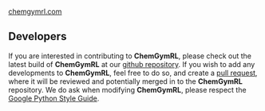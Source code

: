 [chemgymrl.com](https://chemgymrl.com/)

## Developers

If you are interested in contributing to **ChemGymRL**, please check out the latest build of **ChemGymRL** at our [github repository](https://github.com/chemgymrl/chemgymrl). If you wish to add any developments to **ChemGymRL**, feel free to do so, and create a [pull request](https://help.github.com/articles/creating-a-pull-request/), where it will be reviewed and potentially merged in to the **ChemGymRL** repository. We do ask when modifying **ChemGymRL**, please respect the [Google Python Style Guide](https://google.github.io/styleguide/pyguide.html).

